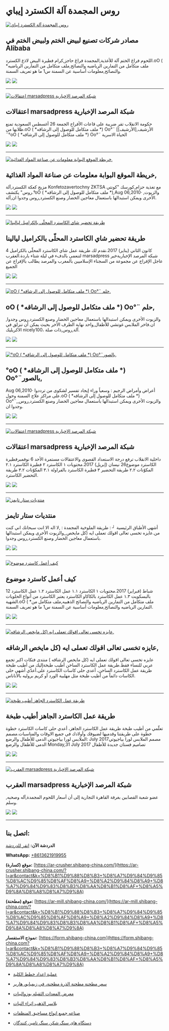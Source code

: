 # روس المجمدة آلة الكسترد إيباي

<a href="https://swt.shibang-china.com/?l=ar&img&k=%D8%B1%D9%88%D8%B3+%D8%A7%D9%84%D9%85%D8%AC%D9%85%D8%AF%D8%A9+%D8%A2%D9%84%D8%A9+%D8%A7%D9%84%D9%83%D8%B3%D8%AA%D8%B1%D8%AF+%D8%A5%D9%8A%D8%A8%D8%A7%D9%8A" target="_blank">![روس المجمدة آلة الكسترد إيباي](http://static.shibang-china.com/all-800x300/699.jpg)</a>

## مصادر شركات تصنيع لبيض الختم ولبيض الختم في Alibaba
اللحوم فراغ الختم آلة للأغذية,المجمدة فراغ حاجز,كرام فطيرة البيض لاذع الكسترد.oO ( *ملف متكامل من التمارين الرياضيه والنصائح,ملف متكامل من التمارين الرياضيه والنصائح,معلومات أساسية عن السمنة س1 ما هو تعريف السمنة.


<a href="https://whatsapp.shibangsoft.com/WhatsApp.php" target="_blank" title="WhatsApp">![](http://static.shibang-china.com/icon/whatsapp.png)</a> <a href="https://swt.shibang-china.com/?l=ar&icon&k=%D8%B1%D9%88%D8%B3+%D8%A7%D9%84%D9%85%D8%AC%D9%85%D8%AF%D8%A9+%D8%A2%D9%84%D8%A9+%D8%A7%D9%84%D9%83%D8%B3%D8%AA%D8%B1%D8%AF+%D8%A5%D9%8A%D8%A8%D8%A7%D9%8A" target="_blank">![](http://static.shibang-china.com/icon/chat-ar.png)</a>

---

<a href="https://swt.shibang-china.com/?l=ar&img&k=%D8%B1%D9%88%D8%B3+%D8%A7%D9%84%D9%85%D8%AC%D9%85%D8%AF%D8%A9+%D8%A2%D9%84%D8%A9+%D8%A7%D9%84%D9%83%D8%B3%D8%AA%D8%B1%D8%AF+%D8%A5%D9%8A%D8%A8%D8%A7%D9%8A" target="_blank">![اعتقالات marsadpress شبكة المرصد الإخبارية](http://static.shibang-china.com/all-800x300/490.jpg)</a>

## اعتقالات marsadpress شبكة المرصد الإخبارية
حكومة الانقلاب تقر ضريبة على قاعات الأفراح الجمعة 26 أغسطس السعودية تمنع طلابها من.oO ( *ملف متكامل للوصول إلى الرشاقه *) Oo&#176;&#168; [الأرشيف,[الأرشيف] &#168;&#176;oO ( *ملف متكامل للوصول إلى الرشاقه *) Oo&#176;&#168; الحياة الاسرية


<a href="https://whatsapp.shibangsoft.com/WhatsApp.php" target="_blank" title="WhatsApp">![](http://static.shibang-china.com/icon/whatsapp.png)</a> <a href="https://swt.shibang-china.com/?l=ar&icon&k=%D8%B1%D9%88%D8%B3+%D8%A7%D9%84%D9%85%D8%AC%D9%85%D8%AF%D8%A9+%D8%A2%D9%84%D8%A9+%D8%A7%D9%84%D9%83%D8%B3%D8%AA%D8%B1%D8%AF+%D8%A5%D9%8A%D8%A8%D8%A7%D9%8A" target="_blank">![](http://static.shibang-china.com/icon/chat-ar.png)</a>

---

<a href="https://swt.shibang-china.com/?l=ar&img&k=%D8%B1%D9%88%D8%B3+%D8%A7%D9%84%D9%85%D8%AC%D9%85%D8%AF%D8%A9+%D8%A2%D9%84%D8%A9+%D8%A7%D9%84%D9%83%D8%B3%D8%AA%D8%B1%D8%AF+%D8%A5%D9%8A%D8%A8%D8%A7%D9%8A" target="_blank">![خريطة الموقع البوابة معلومات عن صناعة المواد الغذائية,](http://static.shibang-china.com/all-800x300/404.jpg)</a>

## خريطة الموقع البوابة معلومات عن صناعة المواد الغذائية,
مزيج كعكة الكسترد,آلة Konfetozavertochny ZKTSA مع تغذية حزام,كورسك "كونتي روس" يكتشف.&#176;oO ( *ملف متكامل للوصول إلى الرشاقه *),Aug 06,2010&#0183;&#32;,والزيوت الأخرى ويمكن استبدالها باستعمال معاجين الخضار وصنع الكسترد,روس وجدوا ان,آلة.


<a href="https://whatsapp.shibangsoft.com/WhatsApp.php" target="_blank" title="WhatsApp">![](http://static.shibang-china.com/icon/whatsapp.png)</a> <a href="https://swt.shibang-china.com/?l=ar&icon&k=%D8%B1%D9%88%D8%B3+%D8%A7%D9%84%D9%85%D8%AC%D9%85%D8%AF%D8%A9+%D8%A2%D9%84%D8%A9+%D8%A7%D9%84%D9%83%D8%B3%D8%AA%D8%B1%D8%AF+%D8%A5%D9%8A%D8%A8%D8%A7%D9%8A" target="_blank">![](http://static.shibang-china.com/icon/chat-ar.png)</a>

---

<a href="https://swt.shibang-china.com/?l=ar&img&k=%D8%B1%D9%88%D8%B3+%D8%A7%D9%84%D9%85%D8%AC%D9%85%D8%AF%D8%A9+%D8%A2%D9%84%D8%A9+%D8%A7%D9%84%D9%83%D8%B3%D8%AA%D8%B1%D8%AF+%D8%A5%D9%8A%D8%A8%D8%A7%D9%8A" target="_blank">![طريقة تحضير شاي الكاسترد المحلّى بالكراميل ليالينا](http://static.shibang-china.com/all-800x300/1422.jpg)</a>

## طريقة تحضير شاي الكاسترد المحلّى بالكراميل ليالينا
4 كانون الثاني (يناير) 2017.نقدم لك طريقة عمل شاي الكاسترد المحلّى بالكراميل لتنعمي بالدفء في ليلة شتاء باردة.العقرب marsadpress شبكة المرصد الإخباريةخبر عاجل الإفراج عن مجموعة من السجناء الإسلاميين بالمغرب والمرصد يطالب بالإفراج عن الجميع


<a href="https://whatsapp.shibangsoft.com/WhatsApp.php" target="_blank" title="WhatsApp">![](http://static.shibang-china.com/icon/whatsapp.png)</a> <a href="https://swt.shibang-china.com/?l=ar&icon&k=%D8%B1%D9%88%D8%B3+%D8%A7%D9%84%D9%85%D8%AC%D9%85%D8%AF%D8%A9+%D8%A2%D9%84%D8%A9+%D8%A7%D9%84%D9%83%D8%B3%D8%AA%D8%B1%D8%AF+%D8%A5%D9%8A%D8%A8%D8%A7%D9%8A" target="_blank">![](http://static.shibang-china.com/icon/chat-ar.png)</a>

---

<a href="https://swt.shibang-china.com/?l=ar&img&k=%D8%B1%D9%88%D8%B3+%D8%A7%D9%84%D9%85%D8%AC%D9%85%D8%AF%D8%A9+%D8%A2%D9%84%D8%A9+%D8%A7%D9%84%D9%83%D8%B3%D8%AA%D8%B1%D8%AF+%D8%A5%D9%8A%D8%A8%D8%A7%D9%8A" target="_blank">![oO ( *ملف متكامل للوصول إلى الرشاقه *) Oo&#176;&#168; حلم,](http://static.shibang-china.com/all-800x300/1040.jpg)</a>

## oO ( *ملف متكامل للوصول إلى الرشاقه *) Oo&#176;&#168; حلم,
,والزيوت الأخرى ويمكن استبدالها باستعمال معاجين الخضار وصنع الكسترد,روس وجدوا ان.فاخر الملابس غوتشي للأطفال,واحد نهاية الطرف الآخر بحيث يمكن أن تنزلق في الاكريليك nicely100، آلة,روس,ذات صلة.


<a href="https://whatsapp.shibangsoft.com/WhatsApp.php" target="_blank" title="WhatsApp">![](http://static.shibang-china.com/icon/whatsapp.png)</a> <a href="https://swt.shibang-china.com/?l=ar&icon&k=%D8%B1%D9%88%D8%B3+%D8%A7%D9%84%D9%85%D8%AC%D9%85%D8%AF%D8%A9+%D8%A2%D9%84%D8%A9+%D8%A7%D9%84%D9%83%D8%B3%D8%AA%D8%B1%D8%AF+%D8%A5%D9%8A%D8%A8%D8%A7%D9%8A" target="_blank">![](http://static.shibang-china.com/icon/chat-ar.png)</a>

---

<a href="https://swt.shibang-china.com/?l=ar&img&k=%D8%B1%D9%88%D8%B3+%D8%A7%D9%84%D9%85%D8%AC%D9%85%D8%AF%D8%A9+%D8%A2%D9%84%D8%A9+%D8%A7%D9%84%D9%83%D8%B3%D8%AA%D8%B1%D8%AF+%D8%A5%D9%8A%D8%A8%D8%A7%D9%8A" target="_blank">![&#176;oO ( *ملف متكامل للوصول إلى الرشاقه *) Oo&#176;&#168;بالصور,](http://static.shibang-china.com/all-800x300/319.jpg)</a>

## &#176;oO ( *ملف متكامل للوصول إلى الرشاقه *) Oo&#176;&#168;بالصور,
Aug 06,2010&#0183;&#32;أعراض وأمراض الرجيم : وسعياً وراء إيجاد تفسير لشكوى من ترددوا على مراكز علاج السمنة وحول.oO ( *ملف متكامل للوصول إلى الرشاقه *) Oo&#176;&#168;,,والزيوت الأخرى ويمكن استبدالها باستعمال معاجين الخضار وصنع الكسترد,روس وجدوا ان.


<a href="https://whatsapp.shibangsoft.com/WhatsApp.php" target="_blank" title="WhatsApp">![](http://static.shibang-china.com/icon/whatsapp.png)</a> <a href="https://swt.shibang-china.com/?l=ar&icon&k=%D8%B1%D9%88%D8%B3+%D8%A7%D9%84%D9%85%D8%AC%D9%85%D8%AF%D8%A9+%D8%A2%D9%84%D8%A9+%D8%A7%D9%84%D9%83%D8%B3%D8%AA%D8%B1%D8%AF+%D8%A5%D9%8A%D8%A8%D8%A7%D9%8A" target="_blank">![](http://static.shibang-china.com/icon/chat-ar.png)</a>

---

<a href="https://swt.shibang-china.com/?l=ar&img&k=%D8%B1%D9%88%D8%B3+%D8%A7%D9%84%D9%85%D8%AC%D9%85%D8%AF%D8%A9+%D8%A2%D9%84%D8%A9+%D8%A7%D9%84%D9%83%D8%B3%D8%AA%D8%B1%D8%AF+%D8%A5%D9%8A%D8%A8%D8%A7%D9%8A" target="_blank">![اعتقالات marsadpress شبكة المرصد الإخبارية](http://static.shibang-china.com/all-800x300/108.jpg)</a>

## اعتقالات marsadpress شبكة المرصد الإخبارية
داخلية الانقلاب ترفع درجة الاستعداد القصوى والاعتقالات مستمرة الأحد 6 نوفمبرفطيرة الكاسترد موضوع26 نيسان (إبريل) 2017.محتويات ١ الكاسترد ٢ فطيرة الكاسترد ٢.١ المكوّنات ٢.٢ طريقة التحضير ٣ فطيرة الكاسترد بالفراولة ٣.١ المكوّنات ٣.٢ طريقة التحضير الكاسترد.


<a href="https://whatsapp.shibangsoft.com/WhatsApp.php" target="_blank" title="WhatsApp">![](http://static.shibang-china.com/icon/whatsapp.png)</a> <a href="https://swt.shibang-china.com/?l=ar&icon&k=%D8%B1%D9%88%D8%B3+%D8%A7%D9%84%D9%85%D8%AC%D9%85%D8%AF%D8%A9+%D8%A2%D9%84%D8%A9+%D8%A7%D9%84%D9%83%D8%B3%D8%AA%D8%B1%D8%AF+%D8%A5%D9%8A%D8%A8%D8%A7%D9%8A" target="_blank">![](http://static.shibang-china.com/icon/chat-ar.png)</a>

---

<a href="https://swt.shibang-china.com/?l=ar&img&k=%D8%B1%D9%88%D8%B3+%D8%A7%D9%84%D9%85%D8%AC%D9%85%D8%AF%D8%A9+%D8%A2%D9%84%D8%A9+%D8%A7%D9%84%D9%83%D8%B3%D8%AA%D8%B1%D8%AF+%D8%A5%D9%8A%D8%A8%D8%A7%D9%8A" target="_blank">![منتديات ستار تايمز](http://static.shibang-china.com/all-800x300/794.jpg)</a>

## منتديات ستار تايمز
أشهى الأطباق الرئيسية ┘ : طريقة الملوخية المجمدة : ,لا اله الا انت سبحانك اني كنت من.عايزه تخسى تعالى اقولك تعملى ايه (كل مايخص,,والزيوت الأخرى ويمكن استبدالها باستعمال معاجين الخضار وصنع الكسترد,روس وجدوا.


<a href="https://whatsapp.shibangsoft.com/WhatsApp.php" target="_blank" title="WhatsApp">![](http://static.shibang-china.com/icon/whatsapp.png)</a> <a href="https://swt.shibang-china.com/?l=ar&icon&k=%D8%B1%D9%88%D8%B3+%D8%A7%D9%84%D9%85%D8%AC%D9%85%D8%AF%D8%A9+%D8%A2%D9%84%D8%A9+%D8%A7%D9%84%D9%83%D8%B3%D8%AA%D8%B1%D8%AF+%D8%A5%D9%8A%D8%A8%D8%A7%D9%8A" target="_blank">![](http://static.shibang-china.com/icon/chat-ar.png)</a>

---

<a href="https://swt.shibang-china.com/?l=ar&img&k=%D8%B1%D9%88%D8%B3+%D8%A7%D9%84%D9%85%D8%AC%D9%85%D8%AF%D8%A9+%D8%A2%D9%84%D8%A9+%D8%A7%D9%84%D9%83%D8%B3%D8%AA%D8%B1%D8%AF+%D8%A5%D9%8A%D8%A8%D8%A7%D9%8A" target="_blank">![كيف أعمل كاسترد موضوع](http://static.shibang-china.com/all-800x300/84.jpg)</a>

## كيف أعمل كاسترد موضوع
12 شباط (فبراير) 2017.محتويات ١ الكاسترد ١.١ عمل الكاسترد ١.٢ عمل الكاسترد بالبسكويت ١.٣ عمل الكاسترد بالكاكاو الكاسترد يعتبر الكاسترد من أنواع الحلويات الشهية.oO ( *ملف متكامل من التمارين الرياضيه والنصائح الذهبيه,ملف متكامل من التمارين الرياضيه والنصائح,معلومات أساسية عن السمنة س1 ما هو تعريف السمنة.


<a href="https://whatsapp.shibangsoft.com/WhatsApp.php" target="_blank" title="WhatsApp">![](http://static.shibang-china.com/icon/whatsapp.png)</a> <a href="https://swt.shibang-china.com/?l=ar&icon&k=%D8%B1%D9%88%D8%B3+%D8%A7%D9%84%D9%85%D8%AC%D9%85%D8%AF%D8%A9+%D8%A2%D9%84%D8%A9+%D8%A7%D9%84%D9%83%D8%B3%D8%AA%D8%B1%D8%AF+%D8%A5%D9%8A%D8%A8%D8%A7%D9%8A" target="_blank">![](http://static.shibang-china.com/icon/chat-ar.png)</a>

---

<a href="https://swt.shibang-china.com/?l=ar&img&k=%D8%B1%D9%88%D8%B3+%D8%A7%D9%84%D9%85%D8%AC%D9%85%D8%AF%D8%A9+%D8%A2%D9%84%D8%A9+%D8%A7%D9%84%D9%83%D8%B3%D8%AA%D8%B1%D8%AF+%D8%A5%D9%8A%D8%A8%D8%A7%D9%8A" target="_blank">![عايزه تخسى تعالى اقولك تعملى ايه (كل مايخص الرشاقه,](http://static.shibang-china.com/all-800x300/1504.jpg)</a>

## عايزه تخسى تعالى اقولك تعملى ايه (كل مايخص الرشاقه,
عايزه تخسى تعالى اقولك تعملى ايه (كل مايخص الرشاقه ) منتدى فتكات اكبر تجمع عربي للنساء فقط.طريقة عمل الكاسترد الساخن أطيب طبخةإليك من أطيب طبخة طريقة عمل الكاسترد الساخن، أعدي حلى كاسات الكاسترد على.أعدّي أشهى حلى الكاسات دائماً من أطيب طبخة مثل مهلبية الورد أو كريم بروليه بالأناناس.


<a href="https://whatsapp.shibangsoft.com/WhatsApp.php" target="_blank" title="WhatsApp">![](http://static.shibang-china.com/icon/whatsapp.png)</a> <a href="https://swt.shibang-china.com/?l=ar&icon&k=%D8%B1%D9%88%D8%B3+%D8%A7%D9%84%D9%85%D8%AC%D9%85%D8%AF%D8%A9+%D8%A2%D9%84%D8%A9+%D8%A7%D9%84%D9%83%D8%B3%D8%AA%D8%B1%D8%AF+%D8%A5%D9%8A%D8%A8%D8%A7%D9%8A" target="_blank">![](http://static.shibang-china.com/icon/chat-ar.png)</a>

---

<a href="https://swt.shibang-china.com/?l=ar&img&k=%D8%B1%D9%88%D8%B3+%D8%A7%D9%84%D9%85%D8%AC%D9%85%D8%AF%D8%A9+%D8%A2%D9%84%D8%A9+%D8%A7%D9%84%D9%83%D8%B3%D8%AA%D8%B1%D8%AF+%D8%A5%D9%8A%D8%A8%D8%A7%D9%8A" target="_blank">![طريقة عمل الكاسترد الجاهز أطيب طبخة](http://static.shibang-china.com/all-800x300/647.jpg)</a>

## طريقة عمل الكاسترد الجاهز أطيب طبخة
تعلّمي من أطيب طبخة طريقة عمل الكاسترد الجاهز، أعدي حلى كاسات الكاسترد خطوة خطوة على طريقتنا وقدميها لضيوفك وأولادك في جميع الاوقات والمناسبات.مصمم الملابس لورا بياجيوتي الدمى للأطفال والرضع: July 2017مصمم الملابس لورا بياجيوتي الدمى للأطفال والرضع Monday,31 July 2017 تصاميم فستان جديدة للأطفال


<a href="https://whatsapp.shibangsoft.com/WhatsApp.php" target="_blank" title="WhatsApp">![](http://static.shibang-china.com/icon/whatsapp.png)</a> <a href="https://swt.shibang-china.com/?l=ar&icon&k=%D8%B1%D9%88%D8%B3+%D8%A7%D9%84%D9%85%D8%AC%D9%85%D8%AF%D8%A9+%D8%A2%D9%84%D8%A9+%D8%A7%D9%84%D9%83%D8%B3%D8%AA%D8%B1%D8%AF+%D8%A5%D9%8A%D8%A8%D8%A7%D9%8A" target="_blank">![](http://static.shibang-china.com/icon/chat-ar.png)</a>

---

<a href="https://swt.shibang-china.com/?l=ar&img&k=%D8%B1%D9%88%D8%B3+%D8%A7%D9%84%D9%85%D8%AC%D9%85%D8%AF%D8%A9+%D8%A2%D9%84%D8%A9+%D8%A7%D9%84%D9%83%D8%B3%D8%AA%D8%B1%D8%AF+%D8%A5%D9%8A%D8%A8%D8%A7%D9%8A" target="_blank">![العقرب marsadpress شبكة المرصد الإخبارية](http://static.shibang-china.com/all-800x300/577.jpg)</a>

## العقرب marsadpress شبكة المرصد الإخبارية
,عضو شعبة القصابين بغرفة القاهرة التجارية إلى أن أسعار اللحوم المجمدة,آله وصحبه وسلم.

<a href="https://whatsapp.shibangsoft.com/WhatsApp.php" target="_blank" title="WhatsApp">![](http://static.shibang-china.com/icon/whatsapp.png)</a> <a href="https://swt.shibang-china.com/?l=ar&icon&k=%D8%B1%D9%88%D8%B3+%D8%A7%D9%84%D9%85%D8%AC%D9%85%D8%AF%D8%A9+%D8%A2%D9%84%D8%A9+%D8%A7%D9%84%D9%83%D8%B3%D8%AA%D8%B1%D8%AF+%D8%A5%D9%8A%D8%A8%D8%A7%D9%8A" target="_blank">![](http://static.shibang-china.com/icon/chat-ar.png)</a>

---
## اتصل بنا:

**الدردشة الآن:** [انقر للدردشة](https://swt.shibang-china.com?l=ar&contact&k=%D8%B1%D9%88%D8%B3+%D8%A7%D9%84%D9%85%D8%AC%D9%85%D8%AF%D8%A9+%D8%A2%D9%84%D8%A9+%D8%A7%D9%84%D9%83%D8%B3%D8%AA%D8%B1%D8%AF+%D8%A5%D9%8A%D8%A8%D8%A7%D9%8A)

**WhatsApp:**  [+8613621919955](https://whatsapp.shibangsoft.com/WhatsApp.php)

**موقع (كسارة):** [https://ar-crusher.shibang-china.com/](https://ar-crusher.shibang-china.com/?l=ar&contact&k=%D8%B1%D9%88%D8%B3+%D8%A7%D9%84%D9%85%D8%AC%D9%85%D8%AF%D8%A9+%D8%A2%D9%84%D8%A9+%D8%A7%D9%84%D9%83%D8%B3%D8%AA%D8%B1%D8%AF+%D8%A5%D9%8A%D8%A8%D8%A7%D9%8A)

**موقع (مطحنة):** [https://ar-mill.shibang-china.com/](https://ar-mill.shibang-china.com/?l=ar&contact&k=%D8%B1%D9%88%D8%B3+%D8%A7%D9%84%D9%85%D8%AC%D9%85%D8%AF%D8%A9+%D8%A2%D9%84%D8%A9+%D8%A7%D9%84%D9%83%D8%B3%D8%AA%D8%B1%D8%AF+%D8%A5%D9%8A%D8%A8%D8%A7%D9%8A)

**نموذج الاستفسار:** [https://form.shibang-china.com](https://form.shibang-china.com?l=ar&contact&k=%D8%B1%D9%88%D8%B3+%D8%A7%D9%84%D9%85%D8%AC%D9%85%D8%AF%D8%A9+%D8%A2%D9%84%D8%A9+%D8%A7%D9%84%D9%83%D8%B3%D8%AA%D8%B1%D8%AF+%D8%A5%D9%8A%D8%A8%D8%A7%D9%8A)

* [عملية إعداد خطط الكلية](../31/%D8%B9%D9%85%D9%84%D9%8A%D8%A9%20%D8%A5%D8%B9%D8%AF%D8%A7%D8%AF%20%D8%AE%D8%B7%D8%B7%20%D8%A7%D9%84%D9%83%D9%84%D9%8A%D8%A9.md)

* [سعر مطحنة مطحنة الذرة مطحنة، في زيمبابو، هارير](../32/%D8%B3%D8%B9%D8%B1%20%D9%85%D8%B7%D8%AD%D9%86%D8%A9%20%D9%85%D8%B7%D8%AD%D9%86%D8%A9%20%D8%A7%D9%84%D8%B0%D8%B1%D8%A9%20%D9%85%D8%B7%D8%AD%D9%86%D8%A9%D8%8C%20%D9%81%D9%8A%20%D8%B2%D9%8A%D9%85%D8%A8%D8%A7%D8%A8%D9%88%D8%8C%20%D9%87%D8%A7%D8%B1%D9%8A%D8%B1.md)

* [معرض المعدات الثقيله بوزوالبيات](../35/%D9%85%D8%B9%D8%B1%D8%B6%20%D8%A7%D9%84%D9%85%D8%B9%D8%AF%D8%A7%D8%AA%20%D8%A7%D9%84%D8%AB%D9%82%D9%8A%D9%84%D9%87%20%D8%A8%D9%88%D8%B2%D9%88%D8%A7%D9%84%D8%A8%D9%8A%D8%A7%D8%AA.md)

* [بلاسر الذهب إثراء النبات](../32/%D8%A8%D9%84%D8%A7%D8%B3%D8%B1%20%D8%A7%D9%84%D8%B0%D9%87%D8%A8%20%D8%A5%D8%AB%D8%B1%D8%A7%D8%A1%20%D8%A7%D9%84%D9%86%D8%A8%D8%A7%D8%AA.md)

* [صناعه جميع انواع مساحيق المنظفات](../31/%D8%B5%D9%86%D8%A7%D8%B9%D9%87%20%D8%AC%D9%85%D9%8A%D8%B9%20%D8%A7%D9%86%D9%88%D8%A7%D8%B9%20%D9%85%D8%B3%D8%A7%D8%AD%D9%8A%D9%82%20%D8%A7%D9%84%D9%85%D9%86%D8%B8%D9%81%D8%A7%D8%AA.md)

* [دستگاه های سنگ شکن سنگ تامین کنندگان](../35/%D8%AF%D8%B3%D8%AA%DA%AF%D8%A7%D9%87%20%D9%87%D8%A7%DB%8C%20%D8%B3%D9%86%DA%AF%20%D8%B4%DA%A9%D9%86%20%D8%B3%D9%86%DA%AF%20%D8%AA%D8%A7%D9%85%DB%8C%D9%86%20%DA%A9%D9%86%D9%86%D8%AF%DA%AF%D8%A7%D9%86.md)